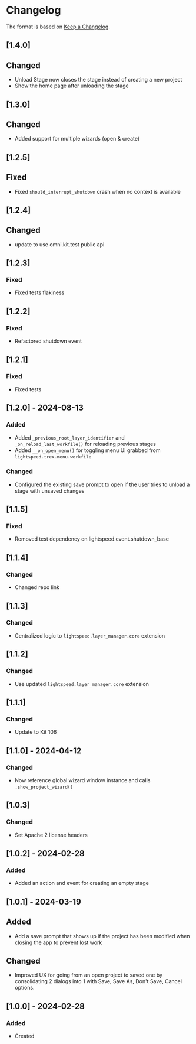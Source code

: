 # Changelog
The format is based on [Keep a Changelog](https://keepachangelog.com/en/1.0.0/).

## [1.4.0]
## Changed
- Unload Stage now closes the stage instead of creating a new project
- Show the home page after unloading the stage

## [1.3.0]
## Changed
- Added support for multiple wizards (open & create)

## [1.2.5]
## Fixed
- Fixed `should_interrupt_shutdown` crash when no context is available

## [1.2.4]
## Changed
- update to use omni.kit.test public api

## [1.2.3]
### Fixed
- Fixed tests flakiness

## [1.2.2]
### Fixed
- Refactored shutdown event

## [1.2.1]
### Fixed
- Fixed tests

## [1.2.0] - 2024-08-13
### Added
- Added `_previous_root_layer_identifier` and `_on_reload_last_workfile()` for reloading previous stages
- Added `__on_open_menu()` for toggling menu UI grabbed from `lightspeed.trex.menu.workfile`

### Changed
- Configured the existing save prompt to open if the user tries to unload a stage with unsaved changes

## [1.1.5]
### Fixed
- Removed test dependency on lightspeed.event.shutdown_base

## [1.1.4]
### Changed
- Changed repo link

## [1.1.3]
### Changed
- Centralized logic to `lightspeed.layer_manager.core` extension

## [1.1.2]
### Changed
- Use updated `lightspeed.layer_manager.core` extension

## [1.1.1]
### Changed
- Update to Kit 106

## [1.1.0] - 2024-04-12
### Changed
- Now reference global wizard window instance and calls `.show_project_wizard()`

## [1.0.3]
### Changed
- Set Apache 2 license headers

## [1.0.2] - 2024-02-28
### Added
- Added an action and event for creating an empty stage

## [1.0.1] - 2024-03-19
## Added
- Add a save prompt that shows up if the project has been modified when closing the app to prevent lost work

## Changed
- Improved UX for going from an open project to saved one by consolidating 2 dialogs into 1 with Save, Save As, Don't Save, Cancel options.

## [1.0.0] - 2024-02-28
### Added
- Created

